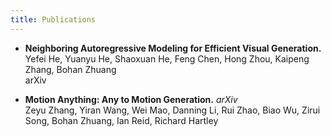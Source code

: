 ```yaml
---
title: Publications
---
```

- **Neighboring Autoregressive Modeling for Efficient Visual Generation.** <br style="line-height: 0.5;">
Yefei He, Yuanyu He, Shaoxuan He, Feng Chen, Hong Zhou, Kaipeng Zhang, Bohan Zhuang <br style="line-height: 0.5;">
arXiv <br style="line-height: 1.0;">

- **Motion Anything: Any to Motion Generation.** *arXiv*  
Zeyu Zhang, Yiran Wang, Wei Mao, Danning Li, Rui Zhao, Biao Wu, Zirui Song, Bohan Zhuang, Ian Reid, Richard Hartley